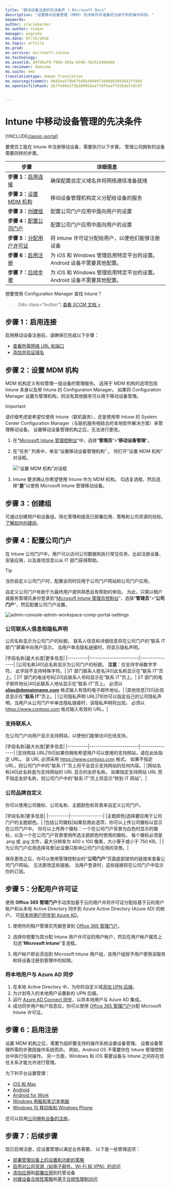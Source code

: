 ```yaml
---
title: "移动设备注册的先决条件 | Microsoft Docs"
description: "设置移动设备管理 (MDM) 先决条件并准备好注册不同的操作系统。"
keywords: 
author: staciebarker
ms.author: stabar
manager: angrobe
ms.date: 07/25/2016
ms.topic: article
ms.prod: 
ms.service: microsoft-intune
ms.technology: 
ms.assetid: 44fd4af0-f9b0-493a-b590-7825139d9d40
ms.reviewer: damionw
ms.suite: ems
translationtype: Human Translation
ms.sourcegitcommit: b6d5ea579b675d85d4404f289db83055642ffddd
ms.openlocfilehash: 2b7fe00a2f3b289958aa77df5eaffd35de7c8c97


---
```


# <a name="prerequisites-for-mobile-device-management-in-intune"></a>Intune 中移动设备管理的先决条件

[!INCLUDE[classic-portal](../includes/classic-portal.md)]

要使员工能在 Intune 中注册移动设备，需要执行以下步骤。 管理公司拥有的设备需要同样的步骤。

|步骤|详细信息|  
|-----------|-------------|  
|**步骤 1：**[启用连接](#step-1-enable-connections)|确保配置自定义域名并将网络通信准备就绪|  
|**步骤 2：**[设置 MDM 机构](#step-2-set-mdm-authority)|移动设备管理机构定义分配给设备的服务|
|**步骤 3：**[创建组](#step-3-create-groups)|配置公司门户应用中面向用户的设置|  
|**步骤 4：**[配置公司门户](#step-4-configure-company-portal)|配置公司门户应用中面向用户的设置|  
|**步骤 5**：[分配用户许可证](#step-5-assign-user-licenses)|将 Intune 许可证分配给用户，以便他们能够注册设备|
|**步骤 6**：[启用注册](#step-6-enable-enrollment)|为 iOS 和 Windows 管理启用特定平台的设置。 Android 设备不需要其他配置。|
|**步骤 7：**[后续步骤](#step-7-next-steps)|为 iOS 和 Windows 管理启用特定平台的设置。 Android 设备不需要其他配置。|

想要使用 Configuration Manager 查找 Intune？
> [!div class="button"]
[查看 SCCM 文档 >](https://docs.microsoft.com/sccm/mdm/deploy-use/setup-hybrid-mdm)

## <a name="step-1-enable-connections"></a>步骤 1：启用连接

启用移动设备注册前，请确保已完成以下步骤：
- [查看所需网络 URL 和端口](../get-started/network-infrastructure-requirements-for-microsoft-intune.md)
- [添加并验证域名](../get-started/domain-names-for-microsoft-intune.md)

## <a name="step-2-set-mdm-authority"></a>步骤 2：设置 MDM 机构
MDM 机构定义有权管理一组设备的管理服务。 适用于 MDM 机构的选项包括 Intune 本身以及带 Intune 的 Configuration Manager。 如果将 Configuration Manager 设置为管理机构，则没有其他服务可以用于移动设备管理。

>[!IMPORTANT]
> 请仔细考虑是希望仅使用 Intune（联机服务），还是使用带 Intune 的 System Center Configuration Manager（与联机服务相结合的本地软件解决方案）来管理移动设备。 设置移动设备管理机构之后，无法进行更改。



1.  在“[Microsoft Intune 管理控制台](http://manage.microsoft.com)”中，选择“**管理员**”&gt;“**移动设备管理**”。

2.  在“任务”  列表中，单击“设置移动设备管理机构” 。 将打开“设置 MDM 机构”  对话框。

    ![“设置 MDM 机构”对话框](../media/intune-mdm-authority.png)

3.  Intune 要求确认你希望使用 Intune 作为 MDM 机构。 勾选复选框，然后选择“**是**”以使用 Microsoft Intune 管理移动设备。

## <a name="step-3-create-groups"></a>步骤 3：创建组

可通过创建用户和设备组，简化管理和提高已部署应用、策略和公司资源的目标。 [了解如何创建组](use-groups-to-manage-users-and-devices-with-microsoft-intune.md#create-groups)。

## <a name="step-4-configure-company-portal"></a>步骤 4：配置公司门户

在 Intune 公司门户中，用户可以访问公司数据和执行常见任务，比如注册设备、安装应用，以及查找信息以从 IT 部门获得帮助。

> [!TIP]
> 当你自定义公司门户时，配置会同时应用于公司门户网站和公司门户应用。

自定义公司门户有助于为最终用户提供熟悉且有帮助的体验。 为此，只需以租户或服务管理员身份登录到“[Microsoft Intune 管理员控制台](https://manage.microsoft.com)”，选择“**管理员**”&gt;“**公司门户**”，然后配置公司门户设置。

![admin-console-admin-workspace-comp-portal-settings](../media/cp_sa_cpsetup.PNG)

### <a name="company-contact-information-and-privacy-statement"></a>公司联系人信息和隐私声明

公司名称显示为公司门户的标题。 联系人信息和详细信息将在公司门户的“联系 IT 部门”屏幕中向用户显示。 当用户单击隐私链接时，将显示隐私声明。

|字段名称|最大长度|更多信息|
    |----------|------------------------|----------------|
    |公司名称|40|此名称显示为公司门户的标题。 **注意**：仅支持字母数字字符。 此字段不支持特殊字符。|
    |IT 部门联系人姓名|40|此名称显示在“联系 IT”页上。|
    |IT 部门的电话号码|20|此联系人号码显示在“联系 IT”页上。|
    |IT 部门的电子邮件地址|40|此联系人地址显示在“联系 IT”页上。 必须以 **alias@domainname.com** 格式输入有效的电子邮件地址。|
    |其他信息|120|此信息显示在“**联系 IT**”页上。|
    |公司隐私声明 URL|79|你可以指定自己的公司隐私声明，当用户从公司门户中单击隐私链接时，该隐私声明将出现。 必须以 https://www.contoso.com 格式输入有效的 URL。|

### <a name="support-contacts"></a>支持联系人
在公司门户向用户显示支持网站，以使他们能够访问在线支持。

|字段名称|最大长度|更多信息|
    |----------|------------------------|----------------|
    |支持网站 URL|150|如果你拥有希望用户可以使用的支持网站，请在此处指定 URL。 该 URL 必须采用 https://www.contoso.com 格式。 如果不指定 URL，则公司门户中的“联系 IT”页上将不会显示支持网站的任何内容。|
    |网站名称|40|此名称是为支持网站的 URL 显示的友好名称。 如果指定支持网站 URL 而不指定友好名称，则公司门户中的“联系 IT”页上将显示“转到 IT 网站”。|


### <a name="company-branding-customization"></a>公司品牌自定义

你可以使用公司徽标、公司名称、主题颜色和背景来自定义公司门户。

|字段名称|更多信息|
    |----------|----------------|
    |主题颜色|选择要应用于公司门户的主题颜色。|
    |包括公司徽标|如果启用此选项，你可以上传公司徽标以显示在公司门户中。 你可以上传两个徽标：一个在公司门户背景为白色时显示的徽标，以及一个在公司门户背景使用所选主题颜色时使用的徽标。 每个徽标必须是 .png 或 .jpg 文件，最大分辨率为 400 x 100 像素，大小等于或小于 750 KB。|
    |为公司门户应用选择背景|此设置只影响公司门户应用的背景。|


保存更改之后，你可以使用管理控制台的“**公司门户**”页面底部提供的链接来查看公司门户网站。 无法更改这些链接。 当用户登录时，这些链接将在公司门户中显示你的订阅。

## <a name="step-5-assign-user-licenses"></a>步骤 5：分配用户许可证

使用 **Office 365 管理门户**手动添加基于云的用户并将许可证分配给基于云的用户帐户和从本地 Active Directory 同步到 Azure Active Directory (Azure AD) 的帐户。 可[将本地用户同步到 Azure AD](../get-started/start-with-a-paid-subscription-to-microsoft-intune-step-3.md#how-to-sync-on-premises-users-with-azure-ad)。

1.  使用你的租户管理员凭据登录到 [Office 365 管理门户](https://portal.office.com/Admin/Default.aspx)。

2.  选择你想要为其分配 Intune 用户许可证的用户帐户，然后在用户帐户属性上勾选“**Microsoft Intune**”复选框。

3.  用户帐户即会添加到 Microsoft Intune 用户组，该用户组授予用户使用该服务和将设备注册到管理中的权限。

### <a name="to-synchronize-on-premises-users-with-azure-ad"></a>将本地用户与 Azure AD 同步

1. 在本地 Active Directory 中，为你的自定义域[添加 UPN 后缀](https://technet.microsoft.com/en-us/library/cc772007.aspx)。
2. 为计划导入的本地用户设置新的 UPN 后缀。
3. 运行 [Azure AD Connect 同步](https://azure.microsoft.com/en-us/documentation/articles/active-directory-aadconnect/)，以将本地用户与 Azure AD 集成。
4. 成功同步用户帐户信息后，你可以使用 [Office 365 管理门户](https://portal.office.com/Admin/Default.aspx)分配 Microsoft Intune 许可证。

## <a name="step-6-enable-enrollment"></a>步骤 6：启用注册
设置 MDM 机构之后，需要为组织要支持的操作系统设置设备管理。 设置设备管理所需的步骤因操作系统而异。 例如，Android OS 不需要你在 Intune 管理控制台中执行任何操作。 另一方面，Windows 和 iOS 需要设备与 Intune 之间存在信任关系才能允许进行管理。

为下列平台设置管理：
- [iOS 和 Mac](set-up-ios-and-mac-management-with-microsoft-intune.md)
- [Android](set-up-android-management-with-microsoft-intune.md)
- [Android for Work](set-up-android-for-work.md)
- [Windows 电脑和笔记本电脑](set-up-windows-device-management-with-microsoft-intune.md)
- [Windows 10 移动版和 Windows Phone](set-up-windows-phone-management-with-microsoft-intune.md)

还可以启用[公司拥有设备的注册](manage-corporate-owned-devices.md)。

## <a name="step-7-next-steps"></a>步骤 7：后续步骤

现已启用注册，应设置管理以满足业务需要。 以下是一些管理选项：

- [部署管理设备上的设置和功能的策略](manage-settings-and-features-on-your-devices-with-microsoft-intune-policies.md)
- [启用对公司资源（如电子邮件、Wi-Fi 和 VPN）的访问](enable-access-to-company-resources-with-microsoft-intune.md)
- [添加应用](add-apps.md)和[部署应用](deploy-apps.md)到托管设备
- [创建设备合规性策略](introduction-to-device-compliance-policies-in-microsoft-intune.md)和[基于合规性限制访问](restrict-access-to-email-and-o365-services-with-microsoft-intune.md)



<!--HONumber=Dec16_HO2-->


